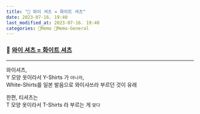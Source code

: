 ```yaml
---
title: "🥑 와이 셔츠 = 화이트 셔츠"
date: 2023-07-16. 19:40
last_modified_at: 2023-07-16. 19:40
categories: 🌳Memo 🥑Memo-General
---
```


### 🥑 [와이 셔츠 = 화이트 셔츠](https://twitter.com/CiceroFlager8/status/1680008696221548545?s=20)

---

와이셔츠,  
Y 모양 옷이라서 Y-Shirts 가 `아니라`,  
White-Shirts를 일본 발음으로 와이샤쓰라 부르던 것이 유래  

한편, 티셔츠는  
T 모양 옷이라서 T-Shirts 라 부르는 게 `맞다`  
